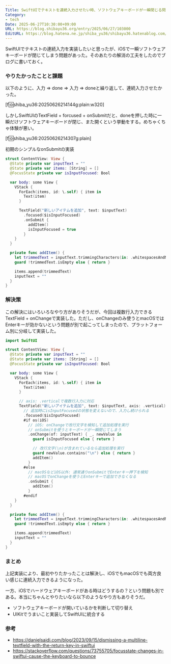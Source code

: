 ```yaml
---
Title: SwiftUIでテキストを連続入力させたい時、ソフトウェアキーボードが一瞬閉じる問題に対処する
Category:
- tech
Date: 2025-06-27T10:30:00+09:00
URL: https://blog.shibayu36.org/entry/2025/06/27/103000
EditURL: https://blog.hatena.ne.jp/shiba_yu36/shibayu36.hatenablog.com/atom/entry/6802418398489190217
---
```


SwiftUIでテキストの連続入力を実装したいと思ったが、iOSで一瞬ソフトウェアキーボードが閉じてしまう問題があった。そのあたりの解消の工夫をしたのでブログに書いておく。

### やりたかったことと課題
以下のように、入力 => done => 入力 => doneと繰り返して、連続入力させたかった。

[f:id:shiba_yu36:20250626214144g:plain:w320]

しかしSwiftUIのTextField + forcused + onSubmitだと、doneを押した時に一瞬だけソフトウェアキーボードが閉じ、また開くという挙動をする。めちゃくちゃ体験が悪い。

[f:id:shiba_yu36:20250626214307g:plain]

初期のシンプルなonSubmitの実装
```swift
struct ContentView: View {
  @State private var inputText = ""
  @State private var items: [String] = []
  @FocusState private var isInputFocused: Bool

  var body: some View {
    VStack {
      ForEach(items, id: \.self) { item in
        Text(item)
      }

      TextField("新しいアイテムを追加", text: $inputText)
        .focused($isInputFocused)
        .onSubmit {
          addItem()
          isInputFocused = true
        }
    }
  }

  private func addItem() {
    let trimmedText = inputText.trimmingCharacters(in: .whitespacesAndNewlines)
    guard !trimmedText.isEmpty else { return }

    items.append(trimmedText)
    inputText = ""
  }
}
```

### 解決策
この解決にはいろいろなやり方がありそうだが、今回は複数行入力できるTextField + onChangeで実装した。ただし、onChangeのみ使うとmacOSではEnterキーが効かないという問題が別で起こってしまったので、プラットフォーム別に分岐して実装した。

```swift
import SwiftUI

struct ContentView: View {
  @State private var inputText = ""
  @State private var items: [String] = []
  @FocusState private var isInputFocused: Bool

  var body: some View {
    VStack {
      ForEach(items, id: \.self) { item in
        Text(item)
      }

      // axis: .verticalで複数行入力に対応
      TextField("新しいアイテムを追加", text: $inputText, axis: .vertical)
        // 追加時にisInputFocusedの状態を変えないので、入力し続けられる
        .focused($isInputFocused)
        #if os(iOS)
          // iOS: onChangeで改行文字を検知して追加処理を実行
          // onSubmitを使うとキーボードが一瞬閉じてしまう
          .onChange(of: inputText) { _, newValue in
            guard isInputFocused else { return }

            // 改行文字(\n)が含まれているなら追加処理を実行
            guard newValue.contains("\n") else { return }
            addItem()
          }
        #else
          // macOSなどiOS以外: 通常通りonSubmitでEnterキー押下を検知
          // macOSでonChangeを使うとEnterキーで追加できなくなる
          .onSubmit {
            addItem()
          }
        #endif
    }
  }

  private func addItem() {
    let trimmedText = inputText.trimmingCharacters(in: .whitespacesAndNewlines)
    guard !trimmedText.isEmpty else { return }

    items.append(trimmedText)
    inputText = ""
  }
}
```

### まとめ
上記実装により、最初やりたかったことは解決し、iOSでもmacOSでも両方良い感じに連続入力できるようになった。

一方、iOSでハードウェアキーボードがある時はどうするの？という問題も別である。本当にちゃんとやりたいなら以下のようなやり方もありそうだ。

- ソフトウェアキーボードが開いているかを判断して切り替え
- UIKitでうまいこと実装してSwiftUIに統合する

### 参考
- https://danielsaidi.com/blog/2023/09/15/dismissing-a-multiline-textfield-with-the-return-key-in-swiftui
- https://stackoverflow.com/questions/73755705/focusstate-changes-in-swiftui-cause-the-keyboard-to-bounce
